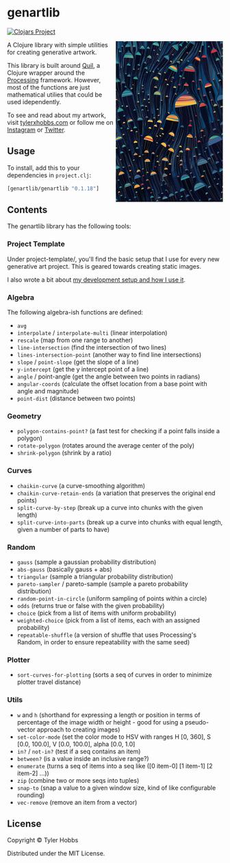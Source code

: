 # genartlib

[![Clojars Project](https://img.shields.io/clojars/v/genartlib.svg)](https://clojars.org/genartlib)

<img src="dev-resources/ectogenesis-small.jpg" alt="Ectogenesis" title="Ectogenesis" align="right" width="250"/>

A Clojure library with simple utilities for creating generative artwork.

This library is built around [Quil](https://github.com/quil/quil), a Clojure wrapper around the [Processing](https://processing.org) framework. However, most of the functions are just mathematical utilies that could be used idependently.


To see and read about my artwork, visit [tylerxhobbs.com](https://tylerxhobbs.com) or follow me on [Instagram](https://instagram.com/tylerxhobbs) or [Twitter](https://twitter.com/tylerxhobbs).

## Usage

To install, add this to your dependencies in `project.clj`:

```clojure
[genartlib/genartlib "0.1.18"]
```

## Contents

The genartlib library has the following tools:

### Project Template

Under project-template/, you'll find the basic setup that I use for every new generative art project. This is geared towards creating static images.

I also wrote a bit about [my development setup and how I use it](https://tylerxhobbs.com/essays/2015/using-quil-for-artwork).

### Algebra

The following algebra-ish functions are defined:
* `avg`
* `interpolate` / `interpolate-multi` (linear interpolation)
* `rescale` (map from one range to another)
* `line-intersection` (find the intersection of two lines)
* `lines-intersection-point` (another way to find line intersections)
* `slope` / `point-slope` (get the slope of a line)
* `y-intercept` (get the y intercept point of a line)
* `angle` / point-angle (get the angle between two points in radians)
* `angular-coords` (calculate the offset location from a base point with angle and magnitude)
* `point-dist` (distance between two points)

### Geometry

* `polygon-contains-point?` (a fast test for checking if a point falls inside a polygon)
* `rotate-polygon` (rotates around the average center of the poly)
* `shrink-polygon` (shrink by a ratio)

### Curves

* `chaikin-curve` (a curve-smoothing algorithm)
* `chaikin-curve-retain-ends` (a variation that preserves the original end points)
* `split-curve-by-step` (break up a curve into chunks with the given length)
* `split-curve-into-parts` (break up a curve into chunks with equal length, given a number of parts to have)

### Random

* `gauss` (sample a gaussian probability distribution)
* `abs-gauss` (basically gauss + abs)
* `triangular` (sample a triangular probability distribution)
* `pareto-sampler` / pareto-sample (sample a pareto probability distribution)
* `random-point-in-circle` (uniform sampling of points within a circle)
* `odds` (returns true or false with the given probability)
* `choice` (pick from a list of items with uniform probability)
* `weighted-choice` (pick from a list of items, each with an assigned probability)
* `repeatable-shuffle` (a version of shuffle that uses Processing's Random, in order to ensure repeatability with the same seed)

### Plotter

* `sort-curves-for-plotting` (sorts a seq of curves in order to minimize plotter travel distance)

### Utils

* `w` and `h` (shorthand for expressing a length or position in terms of percentage of the image width or height - good for using a pseudo-vector approach to creating images)
* `set-color-mode` (set the color mode to HSV with ranges H [0, 360], S [0.0, 100.0], V [0.0, 100.0], alpha [0.0, 1.0]
* `in?` / `not-in?` (test if a seq contains an item)
* `between?` (is a value inside an inclusive range?)
* `enumerate` (turns a seq of items into a seq like ([0 item-0] [1 item-1] [2 item-2] ...))
* `zip` (combine two or more seqs into tuples)
* `snap-to` (snap a value to a given window size, kind of like configurable rounding)
* `vec-remove` (remove an item from a vector)


## License

Copyright © Tyler Hobbs

Distributed under the MIT License.
